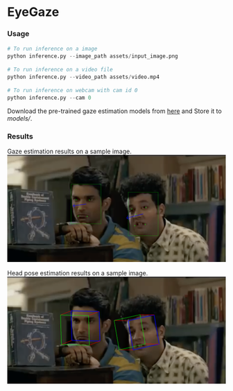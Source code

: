 # EyeGaze

### Usage

```python
# To run inference on a image
python inference.py --image_path assets/input_image.png
```

```python
# To run inference on a video file
python inference.py --video_path assets/video.mp4
```

```python
# To run inference on webcam with cam id 0
python inference.py --cam 0
```

Download the pre-trained gaze estimation models from [here](https://drive.google.com/drive/folders/17p6ORr-JQJcw-eYtG2WGNiuS_qVKwdWd?usp=sharing) and Store it to *models/*.

### Results

Gaze estimation results on a sample image.
![alt text](assets/output_image_gaze.png)

Head pose estimation results on a sample image.
![alt text](assets/output_image_head_orientation.png)

